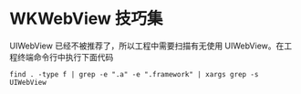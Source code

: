 # WKWebView 技巧集

UIWebView 已经不被推荐了，所以工程中需要扫描有无使用 UIWebView。在工程终端命令行中执行下面代码
```shell
find . -type f | grep -e ".a" -e ".framework" | xargs grep -s UIWebView
```
